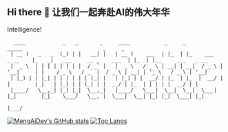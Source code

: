 ## Hi there 👋 让我们一起奔赴AI的伟大年华 

Intelligence!

<!--
**MengAiDev/MengAiDev** is a ✨ _special_ ✨ repository because its `README.md` (this file) appears on your GitHub profile.

Here are some ideas to get you started:

- 🔭 I’m currently working on LLM
- 🌱 I’m currently learning Ai and LLM
- 👯 I’m looking to collaborate on Ai & ML projects
- 🤔 I’m looking for help with ...
- 💬 Ask me about ...
- 📫 How to reach me: 3463526515@qq.com 
- 😄 Pronouns: ...
- ⚡ Fun fact: ...
-->

```
  ____            _   _       _     ____           _     _                     _____                          _     _                   
 | __ )   _   _  (_) | |   __| |   | __ )    ___  | |_  | |_    ___   _ __    |_   _|   ___     __ _    ___  | |_  | |__     ___   _ __ 
 |  _ \  | | | | | | | |  / _` |   |  _ \   / _ \ | __| | __|  / _ \ | '__|     | |    / _ \   / _` |  / _ \ | __| | '_ \   / _ \ | '__|
 | |_) | | |_| | | | | | | (_| |   | |_) | |  __/ | |_  | |_  |  __/ | |        | |   | (_) | | (_| | |  __/ | |_  | | | | |  __/ | |   
 |____/   \__,_| |_| |_|  \__,_|   |____/   \___|  \__|  \__|  \___| |_|        |_|    \___/   \__, |  \___|  \__| |_| |_|  \___| |_|   
                                                                                               |___/
```                              
[![MengAiDev's GitHub stats](https://github-readme-stats.vercel.app/api?username=MengAiDev)](https://github.com/anuraghazra/github-readme-stats)
[![Top Langs](https://github-readme-stats.vercel.app/api/top-langs/?username=MengAiDev)](https://github.com/anuraghazra/github-readme-stats)
